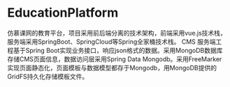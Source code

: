 # EducationPlatform
仿慕课网的教育平台，项目采用前后端分离的技术架构，前端采用vue.js技术栈，服务端采用SpringBoot、SpringCloud等Spring全家桶技术栈。
CMS 服务端工程基于Spring Boot实现业务接口，响应json格式的数据。采用MongoDB数据库存储CMS页面信息，数据访问层采用Spring Data Mongodb。采用FreeMarker实现页面静态化，页面模板与数据模型都存于Mongodb，用MongoDB提供的GridFS持久化存储模板文件。
